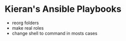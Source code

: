 # Kieran's Ansible Playbooks

* reorg folders
* make real roles
* change shell to command in mosts cases